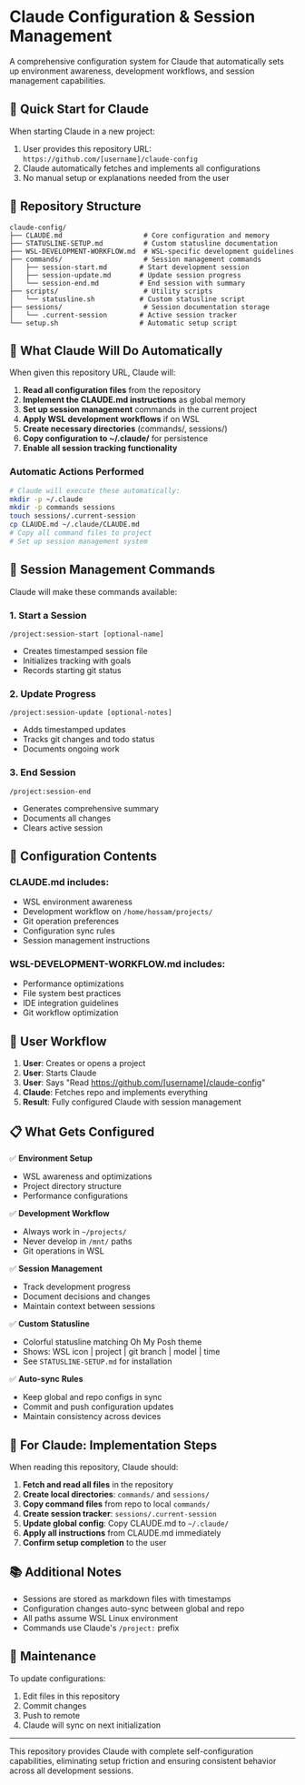 # Claude Configuration & Session Management

A comprehensive configuration system for Claude that automatically sets up environment awareness, development workflows, and session management capabilities.

## 🚀 Quick Start for Claude

When starting Claude in a new project:
1. User provides this repository URL: `https://github.com/[username]/claude-config`
2. Claude automatically fetches and implements all configurations
3. No manual setup or explanations needed from the user

## 📁 Repository Structure

```
claude-config/
├── CLAUDE.md                    # Core configuration and memory
├── STATUSLINE-SETUP.md          # Custom statusline documentation
├── WSL-DEVELOPMENT-WORKFLOW.md  # WSL-specific development guidelines
├── commands/                    # Session management commands
│   ├── session-start.md        # Start development session
│   ├── session-update.md       # Update session progress
│   └── session-end.md          # End session with summary
├── scripts/                     # Utility scripts
│   └── statusline.sh           # Custom statusline script
├── sessions/                    # Session documentation storage
│   └── .current-session        # Active session tracker
└── setup.sh                    # Automatic setup script
```

## 🤖 What Claude Will Do Automatically

When given this repository URL, Claude will:

1. **Read all configuration files** from the repository
2. **Implement the CLAUDE.md instructions** as global memory
3. **Set up session management** commands in the current project
4. **Apply WSL development workflows** if on WSL
5. **Create necessary directories** (commands/, sessions/)
6. **Copy configuration to ~/.claude/** for persistence
7. **Enable all session tracking functionality**

### Automatic Actions Performed

```bash
# Claude will execute these automatically:
mkdir -p ~/.claude
mkdir -p commands sessions
touch sessions/.current-session
cp CLAUDE.md ~/.claude/CLAUDE.md
# Copy all command files to project
# Set up session management system
```

## 📝 Session Management Commands

Claude will make these commands available:

### 1. Start a Session
```
/project:session-start [optional-name]
```
- Creates timestamped session file
- Initializes tracking with goals
- Records starting git status

### 2. Update Progress
```
/project:session-update [optional-notes]
```
- Adds timestamped updates
- Tracks git changes and todo status
- Documents ongoing work

### 3. End Session
```
/project:session-end
```
- Generates comprehensive summary
- Documents all changes
- Clears active session

## 🔄 Configuration Contents

### CLAUDE.md includes:
- WSL environment awareness
- Development workflow on `/home/hossam/projects/`
- Git operation preferences
- Configuration sync rules
- Session management instructions

### WSL-DEVELOPMENT-WORKFLOW.md includes:
- Performance optimizations
- File system best practices
- IDE integration guidelines
- Git workflow optimization

## 🎯 User Workflow

1. **User**: Creates or opens a project
2. **User**: Starts Claude
3. **User**: Says "Read https://github.com/[username]/claude-config"
4. **Claude**: Fetches repo and implements everything
5. **Result**: Fully configured Claude with session management

## 📋 What Gets Configured

✅ **Environment Setup**
- WSL awareness and optimizations
- Project directory structure
- Performance configurations

✅ **Development Workflow**
- Always work in `~/projects/`
- Never develop in `/mnt/` paths
- Git operations in WSL

✅ **Session Management**
- Track development progress
- Document decisions and changes
- Maintain context between sessions

✅ **Custom Statusline**
- Colorful statusline matching Oh My Posh theme
- Shows: WSL icon | project | git branch | model | time
- See `STATUSLINE-SETUP.md` for installation

✅ **Auto-sync Rules**
- Keep global and repo configs in sync
- Commit and push configuration updates
- Maintain consistency across devices

## 🚦 For Claude: Implementation Steps

When reading this repository, Claude should:

1. **Fetch and read all files** in the repository
2. **Create local directories**: `commands/` and `sessions/`
3. **Copy command files** from repo to local `commands/`
4. **Create session tracker**: `sessions/.current-session`
5. **Update global config**: Copy CLAUDE.md to `~/.claude/`
6. **Apply all instructions** from CLAUDE.md immediately
7. **Confirm setup completion** to the user

## 📚 Additional Notes

- Sessions are stored as markdown files with timestamps
- Configuration changes auto-sync between global and repo
- All paths assume WSL Linux environment
- Commands use Claude's `/project:` prefix

## 🤝 Maintenance

To update configurations:
1. Edit files in this repository
2. Commit changes
3. Push to remote
4. Claude will sync on next initialization

---

This repository provides Claude with complete self-configuration capabilities, eliminating setup friction and ensuring consistent behavior across all development sessions.